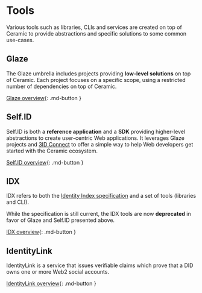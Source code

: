 # Tools

Various tools such as libraries, CLIs and services are created on top of Ceramic to provide abstractions and specific solutions to some common use-cases.

## Glaze

The Glaze umbrella includes projects providing **low-level solutions** on top of Ceramic. Each project focuses on a specific scope, using a restricted number of dependencies on top of Ceramic.

[Glaze overview](glaze/overview.md){: .md-button }

## Self.ID

Self.ID is both a **reference application** and a **SDK** providing higher-level abstractions to create user-centric Web applications. It leverages Glaze projects and [3ID Connect](../authentication/3id-did/3id-connect.md) to offer a simple way to help Web developers get started with the Ceramic ecosystem.

[Self.ID overview](self-id/overview.md){: .md-button }

## IDX

IDX refers to both the [Identity Index specification](https://github.com/ceramicnetwork/CIP/blob/main/CIPs/CIP-11/CIP-11.md) and a set of tools (libraries and CLI).

While the specification is still current, the IDX tools are now **deprecated** in favor of Glaze and Self.ID presented above.

[IDX overview](idx/overview.md){: .md-button }

## IdentityLink

IdentityLink is a service that issues verifiable claims which prove that a DID owns one or more Web2 social accounts.

[IdentityLink overview](identitylink/overview.md){: .md-button }
